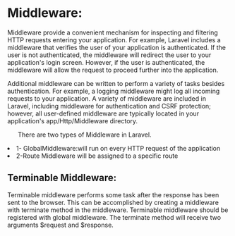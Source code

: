 
<h1>Middleware:</h1>
<p>Middleware provide a convenient mechanism for inspecting and filtering HTTP requests entering your application. For example, Laravel includes a middleware that verifies the user of your application is authenticated. If the user is not authenticated, the middleware will redirect the user to your application's login screen. However, if the user is authenticated, the middleware will allow the request to proceed further into the application.

Additional middleware can be written to perform a variety of tasks besides authentication. For example, a logging middleware might log all incoming requests to your application. A variety of middleware are included in Laravel, including middleware for authentication and CSRF protection; however, all user-defined middleware are typically located in your application's app/Http/Middleware directory.</p>


<ol>There are two types of Middleware in Laravel. </ol>

<li>1- GlobalMiddleware:will run on every HTTP request of the application</li>
<li>2-Route Middleware will be assigned to a specific route




<h2> Terminable Middleware:</h2>
<p>Terminable middleware performs some task after the response has been sent to the browser. This can be accomplished by creating a middleware with terminate method in the middleware. Terminable middleware should be registered with global middleware. The terminate method will receive two arguments $request and $response. </p>

